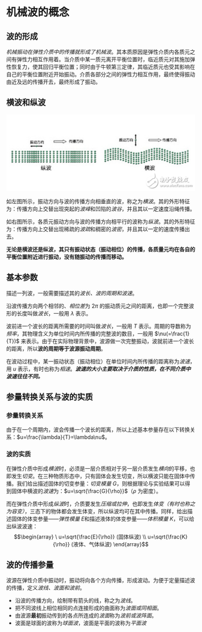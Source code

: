 # 机械波的概念

## 波的形成

*机械振动在弹性介质中的传播就形成了机械波*。其本质原因是弹性介质内各质元之间有弹性力相互作用着。当介质中某一质元离开平衡位置时，临近质元对其施加弹性恢复力，使其回归平衡位置；同时由于牛顿第三定律，其临近质元也受其影响在自己的平衡位置附近开始振动。介质各部分之间的弹性力相互作用，最终使得振动由近及远的传播开去，最终形成了振动。

## 横波和纵波

![](Resource/30c82780c410c0f3b37b70ba00ff37fb.png)

如左图所示，振动方向与波的传播方向相垂直的波，称之为*横波*。其的外形特征为：传播方向上交替出现突起的*波峰*和凹陷的*波谷*，并且其以一定速度沿绳传播。

如右图所示，各质元振动方向与波的传播方向相平行的波称为*纵波*。其的外形特征为：传播方向上交替出现稀疏的*波疏*和稠密的*波密*，并且其以一定的速度传播出去。

**无论是横波还是纵波，其只有振动状态（振动相位）的传播，各质量元均在各自的平衡位置附近进行振动，没有随振动的传播而移动。**

## 基本参数

描述一列波，一般需要描述其的*波长、波的周期和波速*。

沿波传播方向两个相邻的、*相位差*为 $2\pi$ 的振动质元之间的距离，也即一个完整波形的长度叫做*波长*，一般用 $\lambda$ 表示。

波前进一个波长的距离所需要的时间叫做*波长*，一般用 $T$ 表示。周期的导数称为*频率*，其物理含义为单位时间内所传播的完整波的数目，一般用 $\nu(=\frac{1}{T})$ 来表示。由于在实际物理背景中，波源做一次完整振动，波就前进一个波长的距离，所以**波的周期等于波源振动周期**。

在波动过程中，某一振动状态（振动相位）在单位时间内所传播的距离称为*波速*，用 $u$ 表示，有时也称为*相速*。***波速的大小主要取决于介质的性质，在不同介质中波速往往不同。***

## 参量转换关系与波的实质

### 参量转换关系

由于在一个周期内，波会传播一个波长的距离，所以上述基本参量存在以下转换关系：$u=\frac{\lambda}{T}=\lambda\nu$。

### 波的实质

在弹性介质中形成*横波*时，必须是一层介质相对于另一层介质发生*横向*的平移，也即发生*切变*。在三种物质形态中，只有固体会发生切变，所以横波只能在固体中传播。我们给出描述固体的切变参量：*切变模量 G*，则根据理论与实验结果可以得到固体中横波的*波速*为：$u=\sqrt{\frac{G}{\rho}}$（$\rho$ 为密度）。

而在弹性介质中形成*纵波*时，介质要发生*压缩或拉伸*，也即发生*体变（有时也称之为容变）*，三态下的物体都会发生体变，所以纵波均可在其中传播。同样，给出描述固体的体变参量——*弹性模量 E*和描述液体的体变参量——*体积模量 K*，可以给出纵波波速：
$$\begin{array} \
u=\sqrt{\frac{E}{\rho}} (固体纵波) \\
u=\sqrt{\frac{K}{\rho}} (液体、气体纵波)
\end{array}$$

## 波的传播参量

波源在弹性介质中振动时，振动将向各个方向传播，形成波动。为便于定量描述波的传播，定义*波线、波面和波前*。

- 沿波的传播方向，绘制带有箭头的线，称之为*波线*。
- 把不同波线上相位相同的点连接形成的曲面称为*波面或同相面*。
- 由波源**最初**振动传到的各点所连成的*波面*称为*波前或波阵面*。
- 波面是球面的波称为*球面波*，波面是平面的波称为*平面波*
